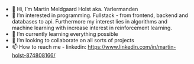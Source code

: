 - 👋 Hi, I’m Martin Meldgaard Holst aka. Yarlermanden
- 👀 I’m interested in programming. Fullstack - from frontend, backend and databases to api. Furthermore my interest lies in algorithms and machine learning with increase interest in reinforcement learning.
- 🌱 I’m currently learning everything possible
- 💞️ I’m looking to collaborate on all sorts of projects
- 📫 How to reach me - linkedin: https://www.linkedin.com/in/martin-holst-874808166/

<!---
Yarlermanden/Yarlermanden is a ✨ special ✨ repository because its `README.md` (this file) appears on your GitHub profile.
You can click the Preview link to take a look at your changes.
--->
